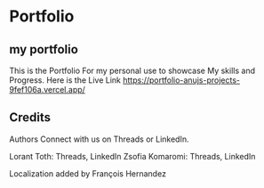 # Portfolio

## my portfolio

This is the Portfolio For my personal use to showcase My skills and Progress. 
Here is the Live Link https://portfolio-anujs-projects-9fef106a.vercel.app/

## Credits
Authors
Connect with us on Threads or LinkedIn.

Lorant Toth: Threads, LinkedIn
Zsofia Komaromi: Threads, LinkedIn

Localization added by François Hernandez

